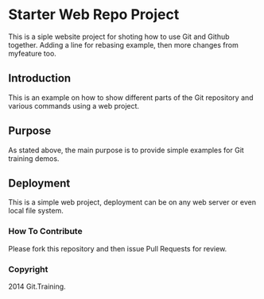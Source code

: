 # Starter Web Repo Project

This is a siple website project for shoting how to use Git and Github together. Adding a line for rebasing example, then more changes from myfeature  too.

## Introduction

This is an example on how to show different parts of the Git repository and various commands using a web project.

## Purpose

As stated above, the main purpose is to provide simple examples for Git training demos.

## Deployment

This is a simple web project, deployment can be on any web server or even local file system.

### How To Contribute

Please fork this repository and then issue Pull Requests for review.

### Copyright

2014 Git.Training.
